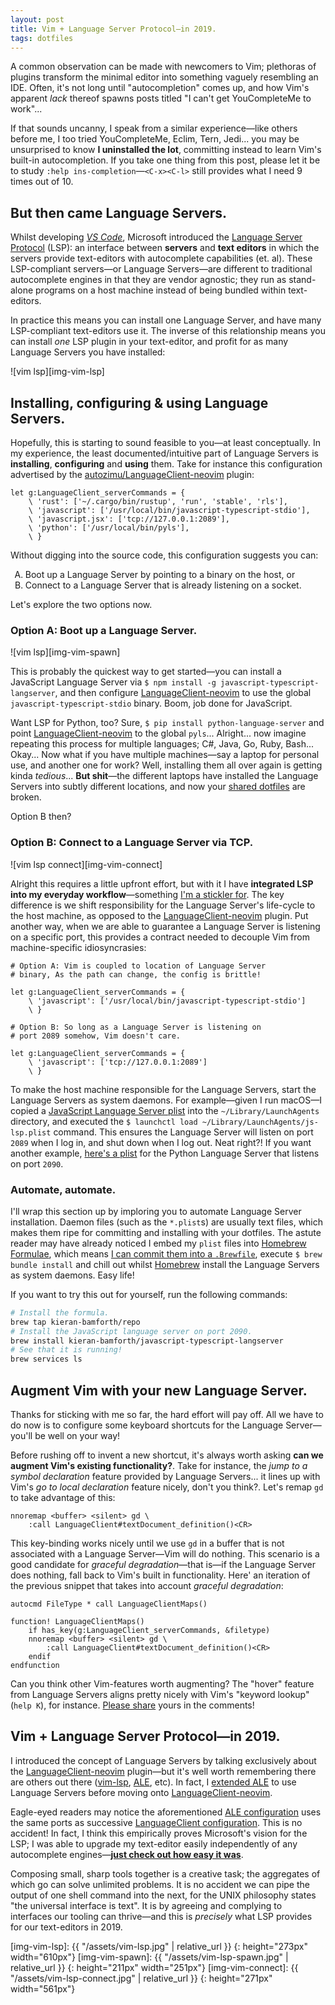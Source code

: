 ```yaml
---
layout: post
title: Vim + Language Server Protocol—in 2019.
tags: dotfiles
---
```


A common observation can be made with newcomers to Vim; plethoras of plugins
transform the minimal editor into something vaguely resembling an IDE. Often,
it's not long until "autocompletion" comes up, and how Vim's apparent _lack_
thereof spawns posts titled "I can't get YouCompleteMe to work"...

If that sounds uncanny, I speak from a similar experience—like others before me,
I too tried YouCompleteMe, Eclim, Tern, Jedi... you may be unsurprised to know
**I uninstalled the lot**, committing instead to learn Vim's built-in
autocompletion. If you take one thing from this post, please let it be to study
`:help ins-completion`—`<C-x><C-l>` still provides what I need 9 times out of
10.

## But then came Language Servers.

Whilst developing _[VS Code][vscode-site]_, Microsoft introduced the [Language
Server Protocol][lsp-site] (LSP): an interface between **servers** and **text
editors** in which the servers provide text-editors with autocomplete
capabilities (et. al). These LSP-compliant servers—or Language Servers—are
different to traditional autocomplete engines in that they are vendor agnostic;
they run as stand-alone programs on a host machine instead of being bundled
within text-editors.

In practice this means you can install one Language Server, and have many
LSP-compliant text-editors use it. The inverse of this relationship means you
can install _one_ LSP plugin in your text-editor, and profit for as many
Language Servers you have installed:

![vim lsp][img-vim-lsp]

## Installing, configuring & using Language Servers.

Hopefully, this is starting to sound feasible to you—at least conceptually. In
my experience, the least documented/intuitive part of Language Servers is
**installing**, **configuring** and **using** them. Take for instance this
configuration advertised by the [autozimu/LanguageClient-neovim][lsp-plugin]
plugin:

```vim
let g:LanguageClient_serverCommands = {
    \ 'rust': ['~/.cargo/bin/rustup', 'run', 'stable', 'rls'],
    \ 'javascript': ['/usr/local/bin/javascript-typescript-stdio'],
    \ 'javascript.jsx': ['tcp://127.0.0.1:2089'],
    \ 'python': ['/usr/local/bin/pyls'],
    \ }
```

Without digging into the source code, this configuration suggests you can:
<ol type="A">
  <li>Boot up a Language Server by pointing to a binary on the host, or</li>
  <li>Connect to a Language Server that is already listening on a socket.</li>
</ol>
Let's explore the two options now.

### Option A: Boot up a Language Server.

![vim lsp][img-vim-spawn]

This is probably the quickest way to get started—you can install a JavaScript
Language Server via  `$ npm install -g javascript-typescript-langserver`, and
then configure [LanguageClient-neovim][lsp-plugin] to use the global
`javascript-typescript-stdio` binary.  Boom, job done for JavaScript.

Want LSP for Python, too? Sure, `$ pip install python-language-server` and point
[LanguageClient-neovim][lsp-plugin] to the global `pyls`... Alright... now
imagine repeating this process for multiple languages; C#, Java, Go, Ruby,
Bash...  Okay... Now what if you have multiple machines—say a laptop for
personal use, and another one for work? Well, installing them all over again is
getting kinda _tedious_... **But shit**—the different laptops have installed the
Language Servers into subtly different locations, and now your [shared
dotfiles][dotfiles] are broken.

Option B then?

### Option B: Connect to a Language Server via TCP.

![vim lsp connect][img-vim-connect]

Alright this requires a little upfront effort, but with it I have **integrated
LSP into my everyday workflow**—something [I'm a stickler
for][1k-dotfile-commits]. The key difference is we shift responsibility for the
Language Server's life-cycle to the host machine, as opposed to the
[LanguageClient-neovim][lsp-plugin] plugin. Put another way, when we are able to
guarantee a Language Server is listening on a specific port, this provides a
contract needed to decouple Vim from machine-specific idiosyncrasies:

```vim
# Option A: Vim is coupled to location of Language Server
# binary, As the path can change, the config is brittle!

let g:LanguageClient_serverCommands = {
    \ 'javascript': ['/usr/local/bin/javascript-typescript-stdio']
    \ }

# Option B: So long as a Language Server is listening on
# port 2089 somehow, Vim doesn't care.

let g:LanguageClient_serverCommands = {
    \ 'javascript': ['tcp://127.0.0.1:2089']
    \ }
```

To make the host machine responsible for the Language Servers, start the
Language Servers as system daemons. For example—given I run macOS—I copied a
[JavaScript Language Server plist][javascript-plist] into the
`~/Library/LaunchAgents` directory, and executed the `$ launchctl load
~/Library/LaunchAgents/js-lsp.plist` command. This ensures the Language Server
will listen on port `2089` when I log in, and shut down when I log out. Neat
right?! If you want another example, [here's a plist][python-plist] for the
Python Language Server that listens on port `2090`.

### Automate, automate.

I'll wrap this section up by imploring you to automate Language Server
installation. Daemon files (such as the `*.plist`s) are usually text files,
which makes them ripe for committing and installing with your dotfiles.  The
astute reader may have already noticed I embed my `plist` files into [Homebrew
Formulae][homebrew-formulae], which means [I can commit them into a
`.Brewfile`][brewfile], execute `$ brew bundle install` and chill out whilst
[Homebrew][homebrew] install the Language Servers as system daemons. Easy life!

If you want to try this out for yourself, run the following commands:

```sh
# Install the formula.
brew tap kieran-bamforth/repo
# Install the JavaScript language server on port 2090.
brew install kieran-bamforth/javascript-typescript-langserver
# See that it is running!
brew services ls
```

## Augment Vim with your new Language Server.

Thanks for sticking with me so far, the hard effort will pay off. All we have to
do now is to configure some keyboard shortcuts for the Language Server—you'll be
well on your way!

Before rushing off to invent a new shortcut, it's always worth asking **can we
augment Vim's existing functionality?**. Take for instance, the _jump to a
symbol declaration_ feature provided by Language Servers... it lines up with
Vim's _go to local declaration_ feature nicely, don't you think?. Let's remap
`gd` to take advantage of this:

```vim
nnoremap <buffer> <silent> gd \
    :call LanguageClient#textDocument_definition()<CR>
```

This key-binding works nicely until we use `gd` in a buffer that is not
associated with a Language Server—Vim will do nothing. This scenario is a good
candidate for _graceful degradation_—that is—if the Language Server does
nothing, fall back to Vim's built in functionality. Here' an iteration of the
previous snippet that takes into account _graceful degradation_:

```vim
autocmd FileType * call LanguageClientMaps()

function! LanguageClientMaps()
    if has_key(g:LanguageClient_serverCommands, &filetype)
    nnoremap <buffer> <silent> gd \
        :call LanguageClient#textDocument_definition()<CR>
    endif
endfunction
```

Can you think other Vim-features worth augmenting? The "hover" feature from
Language Servers aligns pretty nicely with Vim's "keyword lookup" (`help K`),
for instance.  [Please share][my-lsp-bindings] yours in the comments!

## Vim + Language Server Protocol—in 2019.

I introduced the concept of Language Servers by talking exclusively about the
[LanguageClient-neovim][lsp-plugin] plugin—but it's well worth remembering there
are others out there ([vim-lsp][vim-lsp], [ALE][ale], etc). In fact, I [extended
ALE][extend-ale] to use Language Servers before moving onto
[LanguageClient-neovim][lsp-plugin].

Eagle-eyed readers may notice the aforementioned [ALE
configuration][javascript-config-ale] uses the same ports as successive
[LanguageClient configuration][javascript-config-languageclient]. This is no
accident! In fact, I think this empirically proves Microsoft's vision for the
LSP; I was able to upgrade my text-editor easily independently of any
autocomplete engines—[**just check out how easy it was**][replace-ale].

Composing small, sharp tools together is a creative task; the aggregates of
which go can solve unlimited problems. It is no accident we can pipe the output
of one shell command into the next, for the UNIX philosophy states "the
universal interface is text". It is by agreeing and complying to interfaces our
tooling can thrive—and this is _precisely_ what LSP provides for our
text-editors in 2019.

[img-vim-lsp]: {{ "/assets/vim-lsp.jpg"  | relative_url }}
{: height="273px" width="610px"}
[img-vim-spawn]: {{ "/assets/vim-lsp-spawn.jpg"  | relative_url }}
{: height="211px" width="251px"}
[img-vim-connect]: {{ "/assets/vim-lsp-connect.jpg"  | relative_url }}
{: height="271px" width="561px"}

[1k-dotfile-commits]: https://www.kieranbamforth.me/blog/one-thousand-dotfile-commits.html
[ale]: https://github.com/w0rp/ale
[brewfile]: https://github.com/kieran-bamforth/dotfiles/blob/d2850ca1c4db66893850b40ca2e74eb279ae06bf/.Brewfile#L102-L105
[dotfiles]: https://github.com/kieran-bamforth/dotfiles
[extend-ale]: https://github.com/kieran-bamforth/dotfiles/tree/e0c4b625d72a32d34e2088775f0f4d208ddcf719/.vim/bundle/vim-kieran/after/plugin/ale
[homebrew-formulae]: https://docs.brew.sh/Formula-Cookbook
[homebrew]: https://brew.sh/
[javascript-config-ale]: https://github.com/kieran-bamforth/dotfiles/blob/e0c4b625d72a32d34e2088775f0f4d208ddcf719/.vim/bundle/vim-kieran/after/plugin/ale/jstsls.vim#L4-L5
[javascript-config-languageclient]: https://github.com/kieran-bamforth/dotfiles/blob/190b1b859f564271e4cfd62cd08fb6c8af137c93/.vimrc#L419
[javascript-plist]: https://github.com/kieran-bamforth/homebrew-repo/blob/c8b3d0b6adc18e250dd0f8e0a2a89c22ad1a6ec5/Formula/javascript-typescript-langserver.rb#L15-L33
[lsp-plugin]: https://github.com/autozimu/LanguageClient-neovim
[lsp-site]: https://microsoft.github.io/language-server-protocol/
[my-lsp-bindings]: https://github.com/kieran-bamforth/dotfiles/commit/190b1b859f564271e4cfd62cd08fb6c8af137c93
[python-plist]: https://github.com/kieran-bamforth/homebrew-repo/blob/faa4464756900098d74ae9140515426717e9578d/Formula/python-language-server.rb#L11-L31
[replace-ale]: https://github.com/kieran-bamforth/dotfiles/commit/7b695e648b7ff84859fb67c6aefd932a8c62cf92
[vim-lsp]: https://github.com/prabirshrestha/vim-lsp
[vscode-site]: https://code.visualstudio.com/
